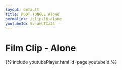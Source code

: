 ```yaml
---
layout: default
title: ROOT TONGUE Alone
permalink: /clip-16-alone
youtubeId: Sv-anUTIz24
---
```

# Film Clip - Alone

{% include youtubePlayer.html id=page.youtubeId %}
